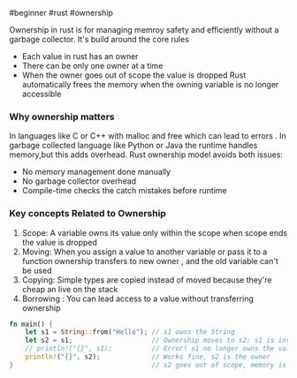 #beginner #rust #ownership

Ownership in rust is for managing memroy safety and efficiently without a garbage collector. It's build around the core rules

- Each value in rust has an owner
- There can be only one owner at a time
- When the owner goes out of scope the value is dropped Rust automatically frees the memory when the owning variable is no longer accessible

### Why ownership matters

In languages like C or C++ with malloc and free which can lead to errors . In garbage collected language like Python or Java the runtime handles memory,but this adds overhead. Rust ownership model avoids both issues:
- No memory management done manually
- No garbage collector overhead
- Compile-time checks the catch mistakes before runtime

### Key concepts Related to Ownership

1. Scope: A variable owns its value only within the scope when scope ends the value is dropped
2. Moving: When you assign a value to another variable or pass it to a function ownership transfers to new owner , and the old variable can't be used
3. Copying: Simple types are copied instead of moved because they're cheap an live on the stack 
4. Borrowing : You can lead access to a value without transferring ownership 


```rust
fn main() {
    let s1 = String::from("Hello"); // s1 owns the String
    let s2 = s1;                    // Ownership moves to s2; s1 is invalidated
    // println!("{}", s1);          // Error! s1 no longer owns the value
    println!("{}", s2);             // Works fine, s2 is the owner
}                                   // s2 goes out of scope, memory is freed
```